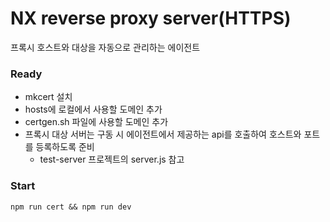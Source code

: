 # NX reverse proxy server(HTTPS)

프록시 호스트와 대상을 자동으로 관리하는 에이전트

### Ready
- mkcert 설치
- hosts에 로컬에서 사용할 도메인 추가
- certgen.sh 파일에 사용할 도메인 추가
- 프록시 대상 서버는 구동 시 에이전트에서 제공하는 api를 호출하여 호스트와 포트를 등록하도록 준비
  - test-server 프로젝트의 server.js 참고

### Start
```
npm run cert && npm run dev
```